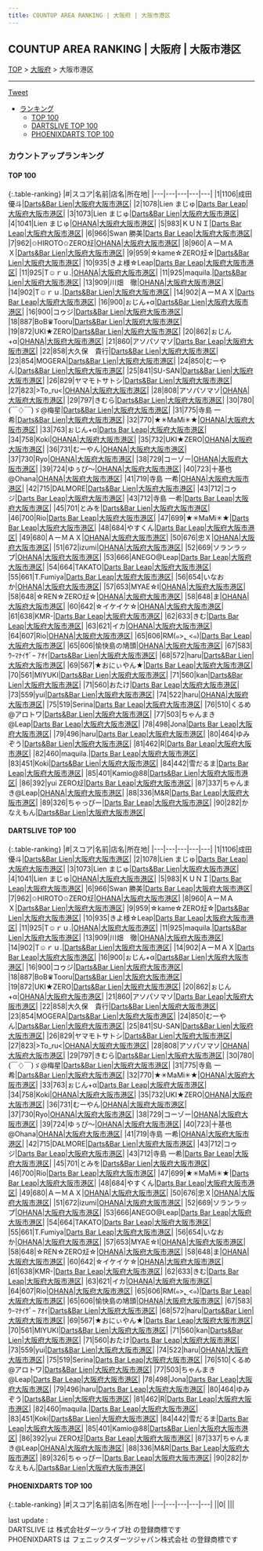 ```yaml
---
title: COUNTUP AREA RANKING | 大阪府 | 大阪市港区
---
```

## COUNTUP AREA RANKING | 大阪府 | 大阪市港区

[TOP](/darts/rank/) > [大阪府](/darts/rank/大阪府/) > 大阪市港区

___

<a href="https://twitter.com/share?ref_src=twsrc%5Etfw" data-text="COUNTUP AREA RANKING | 大阪府大阪市港区" class="twitter-share-button" data-hashtags="DARTSLIVE,PHOENIXDARTS,darts,ダーツ" data-show-count="false">Tweet</a>

* [ランキング](#カウントアップランキング)
    * [TOP 100](#top-100)
    * [DARTSLIVE TOP 100](#dartslive-top-100)
    * [PHOENIXDARTS TOP 100](#phoenixdarts-top-100)

### カウントアップランキング

#### TOP 100



{:.table-ranking}
|#|スコア|名前|店名|所在地|
|---|---|---|---|---|
|1|1106|<span class="rank-name-dl">成田 優斗</span>|<a href="https://search.dartslive.com/jp/shop/5c38c1c30c685fd00d9b047a20a7ba1e">Darts&Bar Lien</a>|<a href="/darts/rank/大阪府/大阪市港区">大阪府大阪市港区</a>|
|2|1078|<span class="rank-name-dl">Lien まじゅ</span>|<a href="https://search.dartslive.com/jp/shop/c7ba8493d521df830d9b047a20a7ba1e">Darts Bar Leap</a>|<a href="/darts/rank/大阪府/大阪市港区">大阪府大阪市港区</a>|
|3|1073|<span class="rank-name-dl">Lien まじゅ</span>|<a href="https://search.dartslive.com/jp/shop/5c38c1c30c685fd00d9b047a20a7ba1e">Darts&Bar Lien</a>|<a href="/darts/rank/大阪府/大阪市港区">大阪府大阪市港区</a>|
|4|1041|<span class="rank-name-dl">Lien まじゅ</span>|<a href="https://search.dartslive.com/jp/shop/35a27cc5f0c68f4c0d9b047a20a7ba1e">OHANA</a>|<a href="/darts/rank/大阪府/大阪市港区">大阪府大阪市港区</a>|
|5|983|<span class="rank-name-dl">ＫＵＮＩ</span>|<a href="https://search.dartslive.com/jp/shop/c7ba8493d521df830d9b047a20a7ba1e">Darts Bar Leap</a>|<a href="/darts/rank/大阪府/大阪市港区">大阪府大阪市港区</a>|
|6|966|<span class="rank-name-dl">Swan 勝美</span>|<a href="https://search.dartslive.com/jp/shop/c7ba8493d521df830d9b047a20a7ba1e">Darts Bar Leap</a>|<a href="/darts/rank/大阪府/大阪市港区">大阪府大阪市港区</a>|
|7|962|<span class="rank-name-dl">✩HIROTO✩ZERO㍽</span>|<a href="https://search.dartslive.com/jp/shop/35a27cc5f0c68f4c0d9b047a20a7ba1e">OHANA</a>|<a href="/darts/rank/大阪府/大阪市港区">大阪府大阪市港区</a>|
|8|960|<span class="rank-name-dl">ＡーＭＡＸ</span>|<a href="https://search.dartslive.com/jp/shop/5c38c1c30c685fd00d9b047a20a7ba1e">Darts&Bar Lien</a>|<a href="/darts/rank/大阪府/大阪市港区">大阪府大阪市港区</a>|
|9|959|<span class="rank-name-dl">☆kame☆ZERO㍽☆</span>|<a href="https://search.dartslive.com/jp/shop/5c38c1c30c685fd00d9b047a20a7ba1e">Darts&Bar Lien</a>|<a href="/darts/rank/大阪府/大阪市港区">大阪府大阪市港区</a>|
|10|935|<span class="rank-name-dl">きよ様☆Leap</span>|<a href="https://search.dartslive.com/jp/shop/c7ba8493d521df830d9b047a20a7ba1e">Darts Bar Leap</a>|<a href="/darts/rank/大阪府/大阪市港区">大阪府大阪市港区</a>|
|11|925|<span class="rank-name-dl">T☺︎ｒｕ.</span>|<a href="https://search.dartslive.com/jp/shop/35a27cc5f0c68f4c0d9b047a20a7ba1e">OHANA</a>|<a href="/darts/rank/大阪府/大阪市港区">大阪府大阪市港区</a>|
|11|925|<span class="rank-name-dl">maquila.</span>|<a href="https://search.dartslive.com/jp/shop/5c38c1c30c685fd00d9b047a20a7ba1e">Darts&Bar Lien</a>|<a href="/darts/rank/大阪府/大阪市港区">大阪府大阪市港区</a>|
|13|909|<span class="rank-name-dl">川畑　徹</span>|<a href="https://search.dartslive.com/jp/shop/35a27cc5f0c68f4c0d9b047a20a7ba1e">OHANA</a>|<a href="/darts/rank/大阪府/大阪市港区">大阪府大阪市港区</a>|
|14|902|<span class="rank-name-dl">T☺︎ｒｕ.</span>|<a href="https://search.dartslive.com/jp/shop/5c38c1c30c685fd00d9b047a20a7ba1e">Darts&Bar Lien</a>|<a href="/darts/rank/大阪府/大阪市港区">大阪府大阪市港区</a>|
|14|902|<span class="rank-name-dl">ＡーＭＡＸ</span>|<a href="https://search.dartslive.com/jp/shop/c7ba8493d521df830d9b047a20a7ba1e">Darts Bar Leap</a>|<a href="/darts/rank/大阪府/大阪市港区">大阪府大阪市港区</a>|
|16|900|<span class="rank-name-dl">ぉじん+α</span>|<a href="https://search.dartslive.com/jp/shop/5c38c1c30c685fd00d9b047a20a7ba1e">Darts&Bar Lien</a>|<a href="/darts/rank/大阪府/大阪市港区">大阪府大阪市港区</a>|
|16|900|<span class="rank-name-dl">コゥジ</span>|<a href="https://search.dartslive.com/jp/shop/5c38c1c30c685fd00d9b047a20a7ba1e">Darts&Bar Lien</a>|<a href="/darts/rank/大阪府/大阪市港区">大阪府大阪市港区</a>|
|18|887|<span class="rank-name-dl">BoB♛Tooru</span>|<a href="https://search.dartslive.com/jp/shop/5c38c1c30c685fd00d9b047a20a7ba1e">Darts&Bar Lien</a>|<a href="/darts/rank/大阪府/大阪市港区">大阪府大阪市港区</a>|
|19|872|<span class="rank-name-dl">UKI★ZERO</span>|<a href="https://search.dartslive.com/jp/shop/5c38c1c30c685fd00d9b047a20a7ba1e">Darts&Bar Lien</a>|<a href="/darts/rank/大阪府/大阪市港区">大阪府大阪市港区</a>|
|20|862|<span class="rank-name-dl">ぉじん+α</span>|<a href="https://search.dartslive.com/jp/shop/35a27cc5f0c68f4c0d9b047a20a7ba1e">OHANA</a>|<a href="/darts/rank/大阪府/大阪市港区">大阪府大阪市港区</a>|
|21|860|<span class="rank-name-dl">アソパソマソ</span>|<a href="https://search.dartslive.com/jp/shop/c7ba8493d521df830d9b047a20a7ba1e">Darts Bar Leap</a>|<a href="/darts/rank/大阪府/大阪市港区">大阪府大阪市港区</a>|
|22|858|<span class="rank-name-dl">大久保　貴行</span>|<a href="https://search.dartslive.com/jp/shop/5c38c1c30c685fd00d9b047a20a7ba1e">Darts&Bar Lien</a>|<a href="/darts/rank/大阪府/大阪市港区">大阪府大阪市港区</a>|
|23|854|<span class="rank-name-dl">MOGERA</span>|<a href="https://search.dartslive.com/jp/shop/5c38c1c30c685fd00d9b047a20a7ba1e">Darts&Bar Lien</a>|<a href="/darts/rank/大阪府/大阪市港区">大阪府大阪市港区</a>|
|24|850|<span class="rank-name-dl">むーやん</span>|<a href="https://search.dartslive.com/jp/shop/5c38c1c30c685fd00d9b047a20a7ba1e">Darts&Bar Lien</a>|<a href="/darts/rank/大阪府/大阪市港区">大阪府大阪市港区</a>|
|25|841|<span class="rank-name-dl">SU-SAN</span>|<a href="https://search.dartslive.com/jp/shop/5c38c1c30c685fd00d9b047a20a7ba1e">Darts&Bar Lien</a>|<a href="/darts/rank/大阪府/大阪市港区">大阪府大阪市港区</a>|
|26|829|<span class="rank-name-dl">ヤマモトサトシ</span>|<a href="https://search.dartslive.com/jp/shop/5c38c1c30c685fd00d9b047a20a7ba1e">Darts&Bar Lien</a>|<a href="/darts/rank/大阪府/大阪市港区">大阪府大阪市港区</a>|
|27|823|<span class="rank-name-dl">&gt;To_ru&lt;</span>|<a href="https://search.dartslive.com/jp/shop/35a27cc5f0c68f4c0d9b047a20a7ba1e">OHANA</a>|<a href="/darts/rank/大阪府/大阪市港区">大阪府大阪市港区</a>|
|28|808|<span class="rank-name-dl">アソパソマソ</span>|<a href="https://search.dartslive.com/jp/shop/35a27cc5f0c68f4c0d9b047a20a7ba1e">OHANA</a>|<a href="/darts/rank/大阪府/大阪市港区">大阪府大阪市港区</a>|
|29|797|<span class="rank-name-dl">きむら</span>|<a href="https://search.dartslive.com/jp/shop/5c38c1c30c685fd00d9b047a20a7ba1e">Darts&Bar Lien</a>|<a href="/darts/rank/大阪府/大阪市港区">大阪府大阪市港区</a>|
|30|780|<span class="rank-name-dl">(￣♢￣)ゞ@梅星</span>|<a href="https://search.dartslive.com/jp/shop/5c38c1c30c685fd00d9b047a20a7ba1e">Darts&Bar Lien</a>|<a href="/darts/rank/大阪府/大阪市港区">大阪府大阪市港区</a>|
|31|775|<span class="rank-name-dl">寺島 一希</span>|<a href="https://search.dartslive.com/jp/shop/5c38c1c30c685fd00d9b047a20a7ba1e">Darts&Bar Lien</a>|<a href="/darts/rank/大阪府/大阪市港区">大阪府大阪市港区</a>|
|32|770|<span class="rank-name-dl">★✳︎MaMi✳︎★</span>|<a href="https://search.dartslive.com/jp/shop/35a27cc5f0c68f4c0d9b047a20a7ba1e">OHANA</a>|<a href="/darts/rank/大阪府/大阪市港区">大阪府大阪市港区</a>|
|33|763|<span class="rank-name-dl">ぉじん+α</span>|<a href="https://search.dartslive.com/jp/shop/c7ba8493d521df830d9b047a20a7ba1e">Darts Bar Leap</a>|<a href="/darts/rank/大阪府/大阪市港区">大阪府大阪市港区</a>|
|34|758|<span class="rank-name-dl">Koki</span>|<a href="https://search.dartslive.com/jp/shop/35a27cc5f0c68f4c0d9b047a20a7ba1e">OHANA</a>|<a href="/darts/rank/大阪府/大阪市港区">大阪府大阪市港区</a>|
|35|732|<span class="rank-name-dl">UKI★ZERO</span>|<a href="https://search.dartslive.com/jp/shop/35a27cc5f0c68f4c0d9b047a20a7ba1e">OHANA</a>|<a href="/darts/rank/大阪府/大阪市港区">大阪府大阪市港区</a>|
|36|731|<span class="rank-name-dl">むーやん</span>|<a href="https://search.dartslive.com/jp/shop/35a27cc5f0c68f4c0d9b047a20a7ba1e">OHANA</a>|<a href="/darts/rank/大阪府/大阪市港区">大阪府大阪市港区</a>|
|37|730|<span class="rank-name-dl">Ryo</span>|<a href="https://search.dartslive.com/jp/shop/35a27cc5f0c68f4c0d9b047a20a7ba1e">OHANA</a>|<a href="/darts/rank/大阪府/大阪市港区">大阪府大阪市港区</a>|
|38|729|<span class="rank-name-dl">コーゾー</span>|<a href="https://search.dartslive.com/jp/shop/35a27cc5f0c68f4c0d9b047a20a7ba1e">OHANA</a>|<a href="/darts/rank/大阪府/大阪市港区">大阪府大阪市港区</a>|
|39|724|<span class="rank-name-dl">ゆぅぴ～</span>|<a href="https://search.dartslive.com/jp/shop/35a27cc5f0c68f4c0d9b047a20a7ba1e">OHANA</a>|<a href="/darts/rank/大阪府/大阪市港区">大阪府大阪市港区</a>|
|40|723|<span class="rank-name-dl">十基也@Ohana</span>|<a href="https://search.dartslive.com/jp/shop/35a27cc5f0c68f4c0d9b047a20a7ba1e">OHANA</a>|<a href="/darts/rank/大阪府/大阪市港区">大阪府大阪市港区</a>|
|41|719|<span class="rank-name-dl">寺島 一希</span>|<a href="https://search.dartslive.com/jp/shop/35a27cc5f0c68f4c0d9b047a20a7ba1e">OHANA</a>|<a href="/darts/rank/大阪府/大阪市港区">大阪府大阪市港区</a>|
|42|715|<span class="rank-name-dl">DALMORE</span>|<a href="https://search.dartslive.com/jp/shop/5c38c1c30c685fd00d9b047a20a7ba1e">Darts&Bar Lien</a>|<a href="/darts/rank/大阪府/大阪市港区">大阪府大阪市港区</a>|
|43|712|<span class="rank-name-dl">コゥジ</span>|<a href="https://search.dartslive.com/jp/shop/c7ba8493d521df830d9b047a20a7ba1e">Darts Bar Leap</a>|<a href="/darts/rank/大阪府/大阪市港区">大阪府大阪市港区</a>|
|43|712|<span class="rank-name-dl">寺島 一希</span>|<a href="https://search.dartslive.com/jp/shop/c7ba8493d521df830d9b047a20a7ba1e">Darts Bar Leap</a>|<a href="/darts/rank/大阪府/大阪市港区">大阪府大阪市港区</a>|
|45|701|<span class="rank-name-dl">とみを</span>|<a href="https://search.dartslive.com/jp/shop/5c38c1c30c685fd00d9b047a20a7ba1e">Darts&Bar Lien</a>|<a href="/darts/rank/大阪府/大阪市港区">大阪府大阪市港区</a>|
|46|700|<span class="rank-name-dl">Rio</span>|<a href="https://search.dartslive.com/jp/shop/c7ba8493d521df830d9b047a20a7ba1e">Darts Bar Leap</a>|<a href="/darts/rank/大阪府/大阪市港区">大阪府大阪市港区</a>|
|47|699|<span class="rank-name-dl">★✳︎MaMi✳︎★</span>|<a href="https://search.dartslive.com/jp/shop/c7ba8493d521df830d9b047a20a7ba1e">Darts Bar Leap</a>|<a href="/darts/rank/大阪府/大阪市港区">大阪府大阪市港区</a>|
|48|684|<span class="rank-name-dl">やすくん</span>|<a href="https://search.dartslive.com/jp/shop/c7ba8493d521df830d9b047a20a7ba1e">Darts Bar Leap</a>|<a href="/darts/rank/大阪府/大阪市港区">大阪府大阪市港区</a>|
|49|680|<span class="rank-name-dl">ＡーＭＡＸ</span>|<a href="https://search.dartslive.com/jp/shop/35a27cc5f0c68f4c0d9b047a20a7ba1e">OHANA</a>|<a href="/darts/rank/大阪府/大阪市港区">大阪府大阪市港区</a>|
|50|676|<span class="rank-name-dl">忠Ｘ</span>|<a href="https://search.dartslive.com/jp/shop/35a27cc5f0c68f4c0d9b047a20a7ba1e">OHANA</a>|<a href="/darts/rank/大阪府/大阪市港区">大阪府大阪市港区</a>|
|51|672|<span class="rank-name-dl">izumi</span>|<a href="https://search.dartslive.com/jp/shop/35a27cc5f0c68f4c0d9b047a20a7ba1e">OHANA</a>|<a href="/darts/rank/大阪府/大阪市港区">大阪府大阪市港区</a>|
|52|669|<span class="rank-name-dl">ソランラップ</span>|<a href="https://search.dartslive.com/jp/shop/35a27cc5f0c68f4c0d9b047a20a7ba1e">OHANA</a>|<a href="/darts/rank/大阪府/大阪市港区">大阪府大阪市港区</a>|
|53|666|<span class="rank-name-dl">ANEGO@Leap</span>|<a href="https://search.dartslive.com/jp/shop/c7ba8493d521df830d9b047a20a7ba1e">Darts Bar Leap</a>|<a href="/darts/rank/大阪府/大阪市港区">大阪府大阪市港区</a>|
|54|664|<span class="rank-name-dl">TAKATO</span>|<a href="https://search.dartslive.com/jp/shop/c7ba8493d521df830d9b047a20a7ba1e">Darts Bar Leap</a>|<a href="/darts/rank/大阪府/大阪市港区">大阪府大阪市港区</a>|
|55|661|<span class="rank-name-dl">T.Fumiya</span>|<a href="https://search.dartslive.com/jp/shop/c7ba8493d521df830d9b047a20a7ba1e">Darts Bar Leap</a>|<a href="/darts/rank/大阪府/大阪市港区">大阪府大阪市港区</a>|
|56|654|<span class="rank-name-dl">いなおか</span>|<a href="https://search.dartslive.com/jp/shop/35a27cc5f0c68f4c0d9b047a20a7ba1e">OHANA</a>|<a href="/darts/rank/大阪府/大阪市港区">大阪府大阪市港区</a>|
|57|653|<span class="rank-name-dl">MYAE☆I</span>|<a href="https://search.dartslive.com/jp/shop/35a27cc5f0c68f4c0d9b047a20a7ba1e">OHANA</a>|<a href="/darts/rank/大阪府/大阪市港区">大阪府大阪市港区</a>|
|58|648|<span class="rank-name-dl">☆REN☆ZERO㍽☆</span>|<a href="https://search.dartslive.com/jp/shop/35a27cc5f0c68f4c0d9b047a20a7ba1e">OHANA</a>|<a href="/darts/rank/大阪府/大阪市港区">大阪府大阪市港区</a>|
|58|648|<span class="rank-name-dl">ま</span>|<a href="https://search.dartslive.com/jp/shop/35a27cc5f0c68f4c0d9b047a20a7ba1e">OHANA</a>|<a href="/darts/rank/大阪府/大阪市港区">大阪府大阪市港区</a>|
|60|642|<span class="rank-name-dl">☆イケイケ☆</span>|<a href="https://search.dartslive.com/jp/shop/35a27cc5f0c68f4c0d9b047a20a7ba1e">OHANA</a>|<a href="/darts/rank/大阪府/大阪市港区">大阪府大阪市港区</a>|
|61|638|<span class="rank-name-dl">KMR-</span>|<a href="https://search.dartslive.com/jp/shop/c7ba8493d521df830d9b047a20a7ba1e">Darts Bar Leap</a>|<a href="/darts/rank/大阪府/大阪市港区">大阪府大阪市港区</a>|
|62|633|<span class="rank-name-dl">きむ</span>|<a href="https://search.dartslive.com/jp/shop/c7ba8493d521df830d9b047a20a7ba1e">Darts Bar Leap</a>|<a href="/darts/rank/大阪府/大阪市港区">大阪府大阪市港区</a>|
|63|621|<span class="rank-name-dl">イカ</span>|<a href="https://search.dartslive.com/jp/shop/35a27cc5f0c68f4c0d9b047a20a7ba1e">OHANA</a>|<a href="/darts/rank/大阪府/大阪市港区">大阪府大阪市港区</a>|
|64|607|<span class="rank-name-dl">Rio</span>|<a href="https://search.dartslive.com/jp/shop/35a27cc5f0c68f4c0d9b047a20a7ba1e">OHANA</a>|<a href="/darts/rank/大阪府/大阪市港区">大阪府大阪市港区</a>|
|65|606|<span class="rank-name-dl">RM(๑&gt;؂&lt;๑)</span>|<a href="https://search.dartslive.com/jp/shop/c7ba8493d521df830d9b047a20a7ba1e">Darts Bar Leap</a>|<a href="/darts/rank/大阪府/大阪市港区">大阪府大阪市港区</a>|
|65|606|<span class="rank-name-dl">愉快島の鳩頭</span>|<a href="https://search.dartslive.com/jp/shop/35a27cc5f0c68f4c0d9b047a20a7ba1e">OHANA</a>|<a href="/darts/rank/大阪府/大阪市港区">大阪府大阪市港区</a>|
|67|583|<span class="rank-name-dl">ｳｰﾏﾅｲｻﾞｰ ｱｵｲ</span>|<a href="https://search.dartslive.com/jp/shop/5c38c1c30c685fd00d9b047a20a7ba1e">Darts&Bar Lien</a>|<a href="/darts/rank/大阪府/大阪市港区">大阪府大阪市港区</a>|
|68|572|<span class="rank-name-dl">haru</span>|<a href="https://search.dartslive.com/jp/shop/5c38c1c30c685fd00d9b047a20a7ba1e">Darts&Bar Lien</a>|<a href="/darts/rank/大阪府/大阪市港区">大阪府大阪市港区</a>|
|69|567|<span class="rank-name-dl">★おにぃやん★</span>|<a href="https://search.dartslive.com/jp/shop/c7ba8493d521df830d9b047a20a7ba1e">Darts Bar Leap</a>|<a href="/darts/rank/大阪府/大阪市港区">大阪府大阪市港区</a>|
|70|561|<span class="rank-name-dl">MIYUKI</span>|<a href="https://search.dartslive.com/jp/shop/5c38c1c30c685fd00d9b047a20a7ba1e">Darts&Bar Lien</a>|<a href="/darts/rank/大阪府/大阪市港区">大阪府大阪市港区</a>|
|71|560|<span class="rank-name-dl">kan</span>|<a href="https://search.dartslive.com/jp/shop/5c38c1c30c685fd00d9b047a20a7ba1e">Darts&Bar Lien</a>|<a href="/darts/rank/大阪府/大阪市港区">大阪府大阪市港区</a>|
|71|560|<span class="rank-name-dl">おたけ</span>|<a href="https://search.dartslive.com/jp/shop/c7ba8493d521df830d9b047a20a7ba1e">Darts Bar Leap</a>|<a href="/darts/rank/大阪府/大阪市港区">大阪府大阪市港区</a>|
|73|559|<span class="rank-name-dl">yui</span>|<a href="https://search.dartslive.com/jp/shop/5c38c1c30c685fd00d9b047a20a7ba1e">Darts&Bar Lien</a>|<a href="/darts/rank/大阪府/大阪市港区">大阪府大阪市港区</a>|
|74|522|<span class="rank-name-dl">haru</span>|<a href="https://search.dartslive.com/jp/shop/35a27cc5f0c68f4c0d9b047a20a7ba1e">OHANA</a>|<a href="/darts/rank/大阪府/大阪市港区">大阪府大阪市港区</a>|
|75|519|<span class="rank-name-dl">Serina</span>|<a href="https://search.dartslive.com/jp/shop/c7ba8493d521df830d9b047a20a7ba1e">Darts Bar Leap</a>|<a href="/darts/rank/大阪府/大阪市港区">大阪府大阪市港区</a>|
|76|510|<span class="rank-name-dl">くるめ@アロトワ</span>|<a href="https://search.dartslive.com/jp/shop/5c38c1c30c685fd00d9b047a20a7ba1e">Darts&Bar Lien</a>|<a href="/darts/rank/大阪府/大阪市港区">大阪府大阪市港区</a>|
|77|503|<span class="rank-name-dl">ちゃんまき@Leap</span>|<a href="https://search.dartslive.com/jp/shop/c7ba8493d521df830d9b047a20a7ba1e">Darts Bar Leap</a>|<a href="/darts/rank/大阪府/大阪市港区">大阪府大阪市港区</a>|
|78|498|<span class="rank-name-dl">Jona</span>|<a href="https://search.dartslive.com/jp/shop/c7ba8493d521df830d9b047a20a7ba1e">Darts Bar Leap</a>|<a href="/darts/rank/大阪府/大阪市港区">大阪府大阪市港区</a>|
|79|496|<span class="rank-name-dl">haru</span>|<a href="https://search.dartslive.com/jp/shop/c7ba8493d521df830d9b047a20a7ba1e">Darts Bar Leap</a>|<a href="/darts/rank/大阪府/大阪市港区">大阪府大阪市港区</a>|
|80|464|<span class="rank-name-dl">ゆみぞう</span>|<a href="https://search.dartslive.com/jp/shop/5c38c1c30c685fd00d9b047a20a7ba1e">Darts&Bar Lien</a>|<a href="/darts/rank/大阪府/大阪市港区">大阪府大阪市港区</a>|
|81|462|<span class="rank-name-dl">R</span>|<a href="https://search.dartslive.com/jp/shop/c7ba8493d521df830d9b047a20a7ba1e">Darts Bar Leap</a>|<a href="/darts/rank/大阪府/大阪市港区">大阪府大阪市港区</a>|
|82|460|<span class="rank-name-dl">maquila.</span>|<a href="https://search.dartslive.com/jp/shop/c7ba8493d521df830d9b047a20a7ba1e">Darts Bar Leap</a>|<a href="/darts/rank/大阪府/大阪市港区">大阪府大阪市港区</a>|
|83|451|<span class="rank-name-dl">Koki</span>|<a href="https://search.dartslive.com/jp/shop/5c38c1c30c685fd00d9b047a20a7ba1e">Darts&Bar Lien</a>|<a href="/darts/rank/大阪府/大阪市港区">大阪府大阪市港区</a>|
|84|442|<span class="rank-name-dl">雪だるま</span>|<a href="https://search.dartslive.com/jp/shop/c7ba8493d521df830d9b047a20a7ba1e">Darts Bar Leap</a>|<a href="/darts/rank/大阪府/大阪市港区">大阪府大阪市港区</a>|
|85|401|<span class="rank-name-dl">Kamio@88</span>|<a href="https://search.dartslive.com/jp/shop/5c38c1c30c685fd00d9b047a20a7ba1e">Darts&Bar Lien</a>|<a href="/darts/rank/大阪府/大阪市港区">大阪府大阪市港区</a>|
|86|392|<span class="rank-name-dl">yui ZERO㍽</span>|<a href="https://search.dartslive.com/jp/shop/c7ba8493d521df830d9b047a20a7ba1e">Darts Bar Leap</a>|<a href="/darts/rank/大阪府/大阪市港区">大阪府大阪市港区</a>|
|87|337|<span class="rank-name-dl">ちゃんまき@Leap</span>|<a href="https://search.dartslive.com/jp/shop/35a27cc5f0c68f4c0d9b047a20a7ba1e">OHANA</a>|<a href="/darts/rank/大阪府/大阪市港区">大阪府大阪市港区</a>|
|88|336|<span class="rank-name-dl">M&amp;R</span>|<a href="https://search.dartslive.com/jp/shop/c7ba8493d521df830d9b047a20a7ba1e">Darts Bar Leap</a>|<a href="/darts/rank/大阪府/大阪市港区">大阪府大阪市港区</a>|
|89|326|<span class="rank-name-dl">ちゃっぴー</span>|<a href="https://search.dartslive.com/jp/shop/c7ba8493d521df830d9b047a20a7ba1e">Darts Bar Leap</a>|<a href="/darts/rank/大阪府/大阪市港区">大阪府大阪市港区</a>|
|90|282|<span class="rank-name-dl">かなえもん</span>|<a href="https://search.dartslive.com/jp/shop/5c38c1c30c685fd00d9b047a20a7ba1e">Darts&Bar Lien</a>|<a href="/darts/rank/大阪府/大阪市港区">大阪府大阪市港区</a>|


#### DARTSLIVE TOP 100



{:.table-ranking}
|#|スコア|名前|店名|所在地|
|---|---|---|---|---|
|1|1106|<span class="rank-name-dl">成田 優斗</span>|<a href="https://search.dartslive.com/jp/shop/5c38c1c30c685fd00d9b047a20a7ba1e">Darts&Bar Lien</a>|<a href="/darts/rank/大阪府/大阪市港区">大阪府大阪市港区</a>|
|2|1078|<span class="rank-name-dl">Lien まじゅ</span>|<a href="https://search.dartslive.com/jp/shop/c7ba8493d521df830d9b047a20a7ba1e">Darts Bar Leap</a>|<a href="/darts/rank/大阪府/大阪市港区">大阪府大阪市港区</a>|
|3|1073|<span class="rank-name-dl">Lien まじゅ</span>|<a href="https://search.dartslive.com/jp/shop/5c38c1c30c685fd00d9b047a20a7ba1e">Darts&Bar Lien</a>|<a href="/darts/rank/大阪府/大阪市港区">大阪府大阪市港区</a>|
|4|1041|<span class="rank-name-dl">Lien まじゅ</span>|<a href="https://search.dartslive.com/jp/shop/35a27cc5f0c68f4c0d9b047a20a7ba1e">OHANA</a>|<a href="/darts/rank/大阪府/大阪市港区">大阪府大阪市港区</a>|
|5|983|<span class="rank-name-dl">ＫＵＮＩ</span>|<a href="https://search.dartslive.com/jp/shop/c7ba8493d521df830d9b047a20a7ba1e">Darts Bar Leap</a>|<a href="/darts/rank/大阪府/大阪市港区">大阪府大阪市港区</a>|
|6|966|<span class="rank-name-dl">Swan 勝美</span>|<a href="https://search.dartslive.com/jp/shop/c7ba8493d521df830d9b047a20a7ba1e">Darts Bar Leap</a>|<a href="/darts/rank/大阪府/大阪市港区">大阪府大阪市港区</a>|
|7|962|<span class="rank-name-dl">✩HIROTO✩ZERO㍽</span>|<a href="https://search.dartslive.com/jp/shop/35a27cc5f0c68f4c0d9b047a20a7ba1e">OHANA</a>|<a href="/darts/rank/大阪府/大阪市港区">大阪府大阪市港区</a>|
|8|960|<span class="rank-name-dl">ＡーＭＡＸ</span>|<a href="https://search.dartslive.com/jp/shop/5c38c1c30c685fd00d9b047a20a7ba1e">Darts&Bar Lien</a>|<a href="/darts/rank/大阪府/大阪市港区">大阪府大阪市港区</a>|
|9|959|<span class="rank-name-dl">☆kame☆ZERO㍽☆</span>|<a href="https://search.dartslive.com/jp/shop/5c38c1c30c685fd00d9b047a20a7ba1e">Darts&Bar Lien</a>|<a href="/darts/rank/大阪府/大阪市港区">大阪府大阪市港区</a>|
|10|935|<span class="rank-name-dl">きよ様☆Leap</span>|<a href="https://search.dartslive.com/jp/shop/c7ba8493d521df830d9b047a20a7ba1e">Darts Bar Leap</a>|<a href="/darts/rank/大阪府/大阪市港区">大阪府大阪市港区</a>|
|11|925|<span class="rank-name-dl">T☺︎ｒｕ.</span>|<a href="https://search.dartslive.com/jp/shop/35a27cc5f0c68f4c0d9b047a20a7ba1e">OHANA</a>|<a href="/darts/rank/大阪府/大阪市港区">大阪府大阪市港区</a>|
|11|925|<span class="rank-name-dl">maquila.</span>|<a href="https://search.dartslive.com/jp/shop/5c38c1c30c685fd00d9b047a20a7ba1e">Darts&Bar Lien</a>|<a href="/darts/rank/大阪府/大阪市港区">大阪府大阪市港区</a>|
|13|909|<span class="rank-name-dl">川畑　徹</span>|<a href="https://search.dartslive.com/jp/shop/35a27cc5f0c68f4c0d9b047a20a7ba1e">OHANA</a>|<a href="/darts/rank/大阪府/大阪市港区">大阪府大阪市港区</a>|
|14|902|<span class="rank-name-dl">T☺︎ｒｕ.</span>|<a href="https://search.dartslive.com/jp/shop/5c38c1c30c685fd00d9b047a20a7ba1e">Darts&Bar Lien</a>|<a href="/darts/rank/大阪府/大阪市港区">大阪府大阪市港区</a>|
|14|902|<span class="rank-name-dl">ＡーＭＡＸ</span>|<a href="https://search.dartslive.com/jp/shop/c7ba8493d521df830d9b047a20a7ba1e">Darts Bar Leap</a>|<a href="/darts/rank/大阪府/大阪市港区">大阪府大阪市港区</a>|
|16|900|<span class="rank-name-dl">ぉじん+α</span>|<a href="https://search.dartslive.com/jp/shop/5c38c1c30c685fd00d9b047a20a7ba1e">Darts&Bar Lien</a>|<a href="/darts/rank/大阪府/大阪市港区">大阪府大阪市港区</a>|
|16|900|<span class="rank-name-dl">コゥジ</span>|<a href="https://search.dartslive.com/jp/shop/5c38c1c30c685fd00d9b047a20a7ba1e">Darts&Bar Lien</a>|<a href="/darts/rank/大阪府/大阪市港区">大阪府大阪市港区</a>|
|18|887|<span class="rank-name-dl">BoB♛Tooru</span>|<a href="https://search.dartslive.com/jp/shop/5c38c1c30c685fd00d9b047a20a7ba1e">Darts&Bar Lien</a>|<a href="/darts/rank/大阪府/大阪市港区">大阪府大阪市港区</a>|
|19|872|<span class="rank-name-dl">UKI★ZERO</span>|<a href="https://search.dartslive.com/jp/shop/5c38c1c30c685fd00d9b047a20a7ba1e">Darts&Bar Lien</a>|<a href="/darts/rank/大阪府/大阪市港区">大阪府大阪市港区</a>|
|20|862|<span class="rank-name-dl">ぉじん+α</span>|<a href="https://search.dartslive.com/jp/shop/35a27cc5f0c68f4c0d9b047a20a7ba1e">OHANA</a>|<a href="/darts/rank/大阪府/大阪市港区">大阪府大阪市港区</a>|
|21|860|<span class="rank-name-dl">アソパソマソ</span>|<a href="https://search.dartslive.com/jp/shop/c7ba8493d521df830d9b047a20a7ba1e">Darts Bar Leap</a>|<a href="/darts/rank/大阪府/大阪市港区">大阪府大阪市港区</a>|
|22|858|<span class="rank-name-dl">大久保　貴行</span>|<a href="https://search.dartslive.com/jp/shop/5c38c1c30c685fd00d9b047a20a7ba1e">Darts&Bar Lien</a>|<a href="/darts/rank/大阪府/大阪市港区">大阪府大阪市港区</a>|
|23|854|<span class="rank-name-dl">MOGERA</span>|<a href="https://search.dartslive.com/jp/shop/5c38c1c30c685fd00d9b047a20a7ba1e">Darts&Bar Lien</a>|<a href="/darts/rank/大阪府/大阪市港区">大阪府大阪市港区</a>|
|24|850|<span class="rank-name-dl">むーやん</span>|<a href="https://search.dartslive.com/jp/shop/5c38c1c30c685fd00d9b047a20a7ba1e">Darts&Bar Lien</a>|<a href="/darts/rank/大阪府/大阪市港区">大阪府大阪市港区</a>|
|25|841|<span class="rank-name-dl">SU-SAN</span>|<a href="https://search.dartslive.com/jp/shop/5c38c1c30c685fd00d9b047a20a7ba1e">Darts&Bar Lien</a>|<a href="/darts/rank/大阪府/大阪市港区">大阪府大阪市港区</a>|
|26|829|<span class="rank-name-dl">ヤマモトサトシ</span>|<a href="https://search.dartslive.com/jp/shop/5c38c1c30c685fd00d9b047a20a7ba1e">Darts&Bar Lien</a>|<a href="/darts/rank/大阪府/大阪市港区">大阪府大阪市港区</a>|
|27|823|<span class="rank-name-dl">&gt;To_ru&lt;</span>|<a href="https://search.dartslive.com/jp/shop/35a27cc5f0c68f4c0d9b047a20a7ba1e">OHANA</a>|<a href="/darts/rank/大阪府/大阪市港区">大阪府大阪市港区</a>|
|28|808|<span class="rank-name-dl">アソパソマソ</span>|<a href="https://search.dartslive.com/jp/shop/35a27cc5f0c68f4c0d9b047a20a7ba1e">OHANA</a>|<a href="/darts/rank/大阪府/大阪市港区">大阪府大阪市港区</a>|
|29|797|<span class="rank-name-dl">きむら</span>|<a href="https://search.dartslive.com/jp/shop/5c38c1c30c685fd00d9b047a20a7ba1e">Darts&Bar Lien</a>|<a href="/darts/rank/大阪府/大阪市港区">大阪府大阪市港区</a>|
|30|780|<span class="rank-name-dl">(￣♢￣)ゞ@梅星</span>|<a href="https://search.dartslive.com/jp/shop/5c38c1c30c685fd00d9b047a20a7ba1e">Darts&Bar Lien</a>|<a href="/darts/rank/大阪府/大阪市港区">大阪府大阪市港区</a>|
|31|775|<span class="rank-name-dl">寺島 一希</span>|<a href="https://search.dartslive.com/jp/shop/5c38c1c30c685fd00d9b047a20a7ba1e">Darts&Bar Lien</a>|<a href="/darts/rank/大阪府/大阪市港区">大阪府大阪市港区</a>|
|32|770|<span class="rank-name-dl">★✳︎MaMi✳︎★</span>|<a href="https://search.dartslive.com/jp/shop/35a27cc5f0c68f4c0d9b047a20a7ba1e">OHANA</a>|<a href="/darts/rank/大阪府/大阪市港区">大阪府大阪市港区</a>|
|33|763|<span class="rank-name-dl">ぉじん+α</span>|<a href="https://search.dartslive.com/jp/shop/c7ba8493d521df830d9b047a20a7ba1e">Darts Bar Leap</a>|<a href="/darts/rank/大阪府/大阪市港区">大阪府大阪市港区</a>|
|34|758|<span class="rank-name-dl">Koki</span>|<a href="https://search.dartslive.com/jp/shop/35a27cc5f0c68f4c0d9b047a20a7ba1e">OHANA</a>|<a href="/darts/rank/大阪府/大阪市港区">大阪府大阪市港区</a>|
|35|732|<span class="rank-name-dl">UKI★ZERO</span>|<a href="https://search.dartslive.com/jp/shop/35a27cc5f0c68f4c0d9b047a20a7ba1e">OHANA</a>|<a href="/darts/rank/大阪府/大阪市港区">大阪府大阪市港区</a>|
|36|731|<span class="rank-name-dl">むーやん</span>|<a href="https://search.dartslive.com/jp/shop/35a27cc5f0c68f4c0d9b047a20a7ba1e">OHANA</a>|<a href="/darts/rank/大阪府/大阪市港区">大阪府大阪市港区</a>|
|37|730|<span class="rank-name-dl">Ryo</span>|<a href="https://search.dartslive.com/jp/shop/35a27cc5f0c68f4c0d9b047a20a7ba1e">OHANA</a>|<a href="/darts/rank/大阪府/大阪市港区">大阪府大阪市港区</a>|
|38|729|<span class="rank-name-dl">コーゾー</span>|<a href="https://search.dartslive.com/jp/shop/35a27cc5f0c68f4c0d9b047a20a7ba1e">OHANA</a>|<a href="/darts/rank/大阪府/大阪市港区">大阪府大阪市港区</a>|
|39|724|<span class="rank-name-dl">ゆぅぴ～</span>|<a href="https://search.dartslive.com/jp/shop/35a27cc5f0c68f4c0d9b047a20a7ba1e">OHANA</a>|<a href="/darts/rank/大阪府/大阪市港区">大阪府大阪市港区</a>|
|40|723|<span class="rank-name-dl">十基也@Ohana</span>|<a href="https://search.dartslive.com/jp/shop/35a27cc5f0c68f4c0d9b047a20a7ba1e">OHANA</a>|<a href="/darts/rank/大阪府/大阪市港区">大阪府大阪市港区</a>|
|41|719|<span class="rank-name-dl">寺島 一希</span>|<a href="https://search.dartslive.com/jp/shop/35a27cc5f0c68f4c0d9b047a20a7ba1e">OHANA</a>|<a href="/darts/rank/大阪府/大阪市港区">大阪府大阪市港区</a>|
|42|715|<span class="rank-name-dl">DALMORE</span>|<a href="https://search.dartslive.com/jp/shop/5c38c1c30c685fd00d9b047a20a7ba1e">Darts&Bar Lien</a>|<a href="/darts/rank/大阪府/大阪市港区">大阪府大阪市港区</a>|
|43|712|<span class="rank-name-dl">コゥジ</span>|<a href="https://search.dartslive.com/jp/shop/c7ba8493d521df830d9b047a20a7ba1e">Darts Bar Leap</a>|<a href="/darts/rank/大阪府/大阪市港区">大阪府大阪市港区</a>|
|43|712|<span class="rank-name-dl">寺島 一希</span>|<a href="https://search.dartslive.com/jp/shop/c7ba8493d521df830d9b047a20a7ba1e">Darts Bar Leap</a>|<a href="/darts/rank/大阪府/大阪市港区">大阪府大阪市港区</a>|
|45|701|<span class="rank-name-dl">とみを</span>|<a href="https://search.dartslive.com/jp/shop/5c38c1c30c685fd00d9b047a20a7ba1e">Darts&Bar Lien</a>|<a href="/darts/rank/大阪府/大阪市港区">大阪府大阪市港区</a>|
|46|700|<span class="rank-name-dl">Rio</span>|<a href="https://search.dartslive.com/jp/shop/c7ba8493d521df830d9b047a20a7ba1e">Darts Bar Leap</a>|<a href="/darts/rank/大阪府/大阪市港区">大阪府大阪市港区</a>|
|47|699|<span class="rank-name-dl">★✳︎MaMi✳︎★</span>|<a href="https://search.dartslive.com/jp/shop/c7ba8493d521df830d9b047a20a7ba1e">Darts Bar Leap</a>|<a href="/darts/rank/大阪府/大阪市港区">大阪府大阪市港区</a>|
|48|684|<span class="rank-name-dl">やすくん</span>|<a href="https://search.dartslive.com/jp/shop/c7ba8493d521df830d9b047a20a7ba1e">Darts Bar Leap</a>|<a href="/darts/rank/大阪府/大阪市港区">大阪府大阪市港区</a>|
|49|680|<span class="rank-name-dl">ＡーＭＡＸ</span>|<a href="https://search.dartslive.com/jp/shop/35a27cc5f0c68f4c0d9b047a20a7ba1e">OHANA</a>|<a href="/darts/rank/大阪府/大阪市港区">大阪府大阪市港区</a>|
|50|676|<span class="rank-name-dl">忠Ｘ</span>|<a href="https://search.dartslive.com/jp/shop/35a27cc5f0c68f4c0d9b047a20a7ba1e">OHANA</a>|<a href="/darts/rank/大阪府/大阪市港区">大阪府大阪市港区</a>|
|51|672|<span class="rank-name-dl">izumi</span>|<a href="https://search.dartslive.com/jp/shop/35a27cc5f0c68f4c0d9b047a20a7ba1e">OHANA</a>|<a href="/darts/rank/大阪府/大阪市港区">大阪府大阪市港区</a>|
|52|669|<span class="rank-name-dl">ソランラップ</span>|<a href="https://search.dartslive.com/jp/shop/35a27cc5f0c68f4c0d9b047a20a7ba1e">OHANA</a>|<a href="/darts/rank/大阪府/大阪市港区">大阪府大阪市港区</a>|
|53|666|<span class="rank-name-dl">ANEGO@Leap</span>|<a href="https://search.dartslive.com/jp/shop/c7ba8493d521df830d9b047a20a7ba1e">Darts Bar Leap</a>|<a href="/darts/rank/大阪府/大阪市港区">大阪府大阪市港区</a>|
|54|664|<span class="rank-name-dl">TAKATO</span>|<a href="https://search.dartslive.com/jp/shop/c7ba8493d521df830d9b047a20a7ba1e">Darts Bar Leap</a>|<a href="/darts/rank/大阪府/大阪市港区">大阪府大阪市港区</a>|
|55|661|<span class="rank-name-dl">T.Fumiya</span>|<a href="https://search.dartslive.com/jp/shop/c7ba8493d521df830d9b047a20a7ba1e">Darts Bar Leap</a>|<a href="/darts/rank/大阪府/大阪市港区">大阪府大阪市港区</a>|
|56|654|<span class="rank-name-dl">いなおか</span>|<a href="https://search.dartslive.com/jp/shop/35a27cc5f0c68f4c0d9b047a20a7ba1e">OHANA</a>|<a href="/darts/rank/大阪府/大阪市港区">大阪府大阪市港区</a>|
|57|653|<span class="rank-name-dl">MYAE☆I</span>|<a href="https://search.dartslive.com/jp/shop/35a27cc5f0c68f4c0d9b047a20a7ba1e">OHANA</a>|<a href="/darts/rank/大阪府/大阪市港区">大阪府大阪市港区</a>|
|58|648|<span class="rank-name-dl">☆REN☆ZERO㍽☆</span>|<a href="https://search.dartslive.com/jp/shop/35a27cc5f0c68f4c0d9b047a20a7ba1e">OHANA</a>|<a href="/darts/rank/大阪府/大阪市港区">大阪府大阪市港区</a>|
|58|648|<span class="rank-name-dl">ま</span>|<a href="https://search.dartslive.com/jp/shop/35a27cc5f0c68f4c0d9b047a20a7ba1e">OHANA</a>|<a href="/darts/rank/大阪府/大阪市港区">大阪府大阪市港区</a>|
|60|642|<span class="rank-name-dl">☆イケイケ☆</span>|<a href="https://search.dartslive.com/jp/shop/35a27cc5f0c68f4c0d9b047a20a7ba1e">OHANA</a>|<a href="/darts/rank/大阪府/大阪市港区">大阪府大阪市港区</a>|
|61|638|<span class="rank-name-dl">KMR-</span>|<a href="https://search.dartslive.com/jp/shop/c7ba8493d521df830d9b047a20a7ba1e">Darts Bar Leap</a>|<a href="/darts/rank/大阪府/大阪市港区">大阪府大阪市港区</a>|
|62|633|<span class="rank-name-dl">きむ</span>|<a href="https://search.dartslive.com/jp/shop/c7ba8493d521df830d9b047a20a7ba1e">Darts Bar Leap</a>|<a href="/darts/rank/大阪府/大阪市港区">大阪府大阪市港区</a>|
|63|621|<span class="rank-name-dl">イカ</span>|<a href="https://search.dartslive.com/jp/shop/35a27cc5f0c68f4c0d9b047a20a7ba1e">OHANA</a>|<a href="/darts/rank/大阪府/大阪市港区">大阪府大阪市港区</a>|
|64|607|<span class="rank-name-dl">Rio</span>|<a href="https://search.dartslive.com/jp/shop/35a27cc5f0c68f4c0d9b047a20a7ba1e">OHANA</a>|<a href="/darts/rank/大阪府/大阪市港区">大阪府大阪市港区</a>|
|65|606|<span class="rank-name-dl">RM(๑&gt;؂&lt;๑)</span>|<a href="https://search.dartslive.com/jp/shop/c7ba8493d521df830d9b047a20a7ba1e">Darts Bar Leap</a>|<a href="/darts/rank/大阪府/大阪市港区">大阪府大阪市港区</a>|
|65|606|<span class="rank-name-dl">愉快島の鳩頭</span>|<a href="https://search.dartslive.com/jp/shop/35a27cc5f0c68f4c0d9b047a20a7ba1e">OHANA</a>|<a href="/darts/rank/大阪府/大阪市港区">大阪府大阪市港区</a>|
|67|583|<span class="rank-name-dl">ｳｰﾏﾅｲｻﾞｰ ｱｵｲ</span>|<a href="https://search.dartslive.com/jp/shop/5c38c1c30c685fd00d9b047a20a7ba1e">Darts&Bar Lien</a>|<a href="/darts/rank/大阪府/大阪市港区">大阪府大阪市港区</a>|
|68|572|<span class="rank-name-dl">haru</span>|<a href="https://search.dartslive.com/jp/shop/5c38c1c30c685fd00d9b047a20a7ba1e">Darts&Bar Lien</a>|<a href="/darts/rank/大阪府/大阪市港区">大阪府大阪市港区</a>|
|69|567|<span class="rank-name-dl">★おにぃやん★</span>|<a href="https://search.dartslive.com/jp/shop/c7ba8493d521df830d9b047a20a7ba1e">Darts Bar Leap</a>|<a href="/darts/rank/大阪府/大阪市港区">大阪府大阪市港区</a>|
|70|561|<span class="rank-name-dl">MIYUKI</span>|<a href="https://search.dartslive.com/jp/shop/5c38c1c30c685fd00d9b047a20a7ba1e">Darts&Bar Lien</a>|<a href="/darts/rank/大阪府/大阪市港区">大阪府大阪市港区</a>|
|71|560|<span class="rank-name-dl">kan</span>|<a href="https://search.dartslive.com/jp/shop/5c38c1c30c685fd00d9b047a20a7ba1e">Darts&Bar Lien</a>|<a href="/darts/rank/大阪府/大阪市港区">大阪府大阪市港区</a>|
|71|560|<span class="rank-name-dl">おたけ</span>|<a href="https://search.dartslive.com/jp/shop/c7ba8493d521df830d9b047a20a7ba1e">Darts Bar Leap</a>|<a href="/darts/rank/大阪府/大阪市港区">大阪府大阪市港区</a>|
|73|559|<span class="rank-name-dl">yui</span>|<a href="https://search.dartslive.com/jp/shop/5c38c1c30c685fd00d9b047a20a7ba1e">Darts&Bar Lien</a>|<a href="/darts/rank/大阪府/大阪市港区">大阪府大阪市港区</a>|
|74|522|<span class="rank-name-dl">haru</span>|<a href="https://search.dartslive.com/jp/shop/35a27cc5f0c68f4c0d9b047a20a7ba1e">OHANA</a>|<a href="/darts/rank/大阪府/大阪市港区">大阪府大阪市港区</a>|
|75|519|<span class="rank-name-dl">Serina</span>|<a href="https://search.dartslive.com/jp/shop/c7ba8493d521df830d9b047a20a7ba1e">Darts Bar Leap</a>|<a href="/darts/rank/大阪府/大阪市港区">大阪府大阪市港区</a>|
|76|510|<span class="rank-name-dl">くるめ@アロトワ</span>|<a href="https://search.dartslive.com/jp/shop/5c38c1c30c685fd00d9b047a20a7ba1e">Darts&Bar Lien</a>|<a href="/darts/rank/大阪府/大阪市港区">大阪府大阪市港区</a>|
|77|503|<span class="rank-name-dl">ちゃんまき@Leap</span>|<a href="https://search.dartslive.com/jp/shop/c7ba8493d521df830d9b047a20a7ba1e">Darts Bar Leap</a>|<a href="/darts/rank/大阪府/大阪市港区">大阪府大阪市港区</a>|
|78|498|<span class="rank-name-dl">Jona</span>|<a href="https://search.dartslive.com/jp/shop/c7ba8493d521df830d9b047a20a7ba1e">Darts Bar Leap</a>|<a href="/darts/rank/大阪府/大阪市港区">大阪府大阪市港区</a>|
|79|496|<span class="rank-name-dl">haru</span>|<a href="https://search.dartslive.com/jp/shop/c7ba8493d521df830d9b047a20a7ba1e">Darts Bar Leap</a>|<a href="/darts/rank/大阪府/大阪市港区">大阪府大阪市港区</a>|
|80|464|<span class="rank-name-dl">ゆみぞう</span>|<a href="https://search.dartslive.com/jp/shop/5c38c1c30c685fd00d9b047a20a7ba1e">Darts&Bar Lien</a>|<a href="/darts/rank/大阪府/大阪市港区">大阪府大阪市港区</a>|
|81|462|<span class="rank-name-dl">R</span>|<a href="https://search.dartslive.com/jp/shop/c7ba8493d521df830d9b047a20a7ba1e">Darts Bar Leap</a>|<a href="/darts/rank/大阪府/大阪市港区">大阪府大阪市港区</a>|
|82|460|<span class="rank-name-dl">maquila.</span>|<a href="https://search.dartslive.com/jp/shop/c7ba8493d521df830d9b047a20a7ba1e">Darts Bar Leap</a>|<a href="/darts/rank/大阪府/大阪市港区">大阪府大阪市港区</a>|
|83|451|<span class="rank-name-dl">Koki</span>|<a href="https://search.dartslive.com/jp/shop/5c38c1c30c685fd00d9b047a20a7ba1e">Darts&Bar Lien</a>|<a href="/darts/rank/大阪府/大阪市港区">大阪府大阪市港区</a>|
|84|442|<span class="rank-name-dl">雪だるま</span>|<a href="https://search.dartslive.com/jp/shop/c7ba8493d521df830d9b047a20a7ba1e">Darts Bar Leap</a>|<a href="/darts/rank/大阪府/大阪市港区">大阪府大阪市港区</a>|
|85|401|<span class="rank-name-dl">Kamio@88</span>|<a href="https://search.dartslive.com/jp/shop/5c38c1c30c685fd00d9b047a20a7ba1e">Darts&Bar Lien</a>|<a href="/darts/rank/大阪府/大阪市港区">大阪府大阪市港区</a>|
|86|392|<span class="rank-name-dl">yui ZERO㍽</span>|<a href="https://search.dartslive.com/jp/shop/c7ba8493d521df830d9b047a20a7ba1e">Darts Bar Leap</a>|<a href="/darts/rank/大阪府/大阪市港区">大阪府大阪市港区</a>|
|87|337|<span class="rank-name-dl">ちゃんまき@Leap</span>|<a href="https://search.dartslive.com/jp/shop/35a27cc5f0c68f4c0d9b047a20a7ba1e">OHANA</a>|<a href="/darts/rank/大阪府/大阪市港区">大阪府大阪市港区</a>|
|88|336|<span class="rank-name-dl">M&amp;R</span>|<a href="https://search.dartslive.com/jp/shop/c7ba8493d521df830d9b047a20a7ba1e">Darts Bar Leap</a>|<a href="/darts/rank/大阪府/大阪市港区">大阪府大阪市港区</a>|
|89|326|<span class="rank-name-dl">ちゃっぴー</span>|<a href="https://search.dartslive.com/jp/shop/c7ba8493d521df830d9b047a20a7ba1e">Darts Bar Leap</a>|<a href="/darts/rank/大阪府/大阪市港区">大阪府大阪市港区</a>|
|90|282|<span class="rank-name-dl">かなえもん</span>|<a href="https://search.dartslive.com/jp/shop/5c38c1c30c685fd00d9b047a20a7ba1e">Darts&Bar Lien</a>|<a href="/darts/rank/大阪府/大阪市港区">大阪府大阪市港区</a>|


#### PHOENIXDARTS TOP 100



{:.table-ranking}
|#|スコア|名前|店名|所在地|
|---|---|---|---|---|
||0|<span class="rank-name-dl"> </span>|<a href=""></a>|<a href="/darts/rank//"></a>|


<div class="footer border-top border-gray-light mt-5 pt-3 text-right text-gray">
    last update : <span style="font-weight: italic" id="foot_last_modified"></span><br />
    DARTSLIVE は 株式会社ダーツライブ社 の登録商標です<br />
    PHOENIXDARTS は フェニックスダーツジャパン株式会社 の登録商標です<br />
</div>

<script src="https://cdnjs.cloudflare.com/ajax/libs/jquery.tablesorter/2.31.3/js/jquery.tablesorter.min.js" integrity="sha512-qzgd5cYSZcosqpzpn7zF2ZId8f/8CHmFKZ8j7mU4OUXTNRd5g+ZHBPsgKEwoqxCtdQvExE5LprwwPAgoicguNg==" crossorigin="anonymous" referrerpolicy="no-referrer"></script>
<link rel="stylesheet" href="https://cdnjs.cloudflare.com/ajax/libs/jquery.tablesorter/2.31.3/css/theme.default.min.css" integrity="sha512-wghhOJkjQX0Lh3NSWvNKeZ0ZpNn+SPVXX1Qyc9OCaogADktxrBiBdKGDoqVUOyhStvMBmJQ8ZdMHiR3wuEq8+w==" crossorigin="anonymous" referrerpolicy="no-referrer" />
<script>
$(function() {
    $(".table-ranking").tablesorter({sortList:[[0, 0]]});
    $("#foot_last_modified").text(formatDate(new Date(document.lastModified), 'yyyy-MM-dd HH:mm:ss'));
});
</script>

<script async src="https://platform.twitter.com/widgets.js" charset="utf-8"></script>